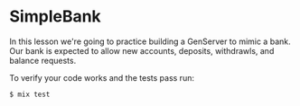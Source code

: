# SimpleBank

In this lesson we're going to practice building a GenServer to mimic a bank.
Our bank is expected to allow new accounts, deposits, withdrawls, and balance requests.

To verify your code works and the tests pass run:

```shell
$ mix test
```
